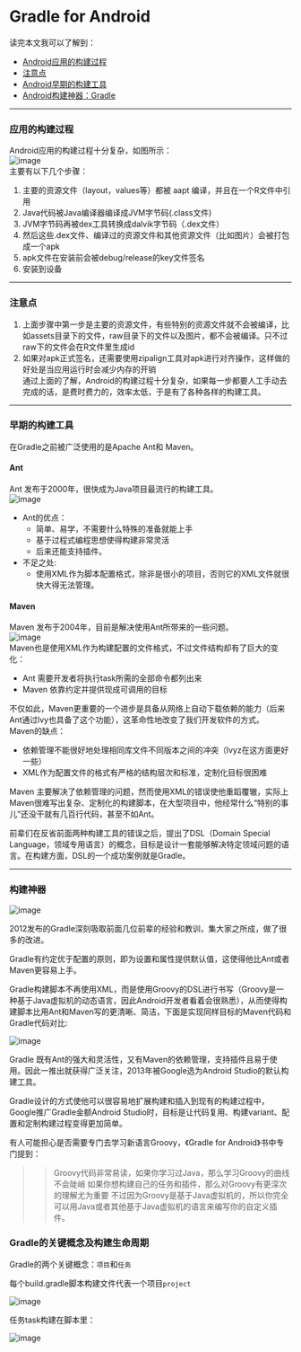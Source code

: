 # Gradle for Android
  读完本文我可以了解到：
* [Android应用的构建过程](#应用的构建过程)
* [注意点](#注意点)
* [Android早期的构建工具](#早期的构建工具)
* [Android构建神器：Gradle](#构建神器)
****
### 应用的构建过程
Android应用的构建过程十分复杂，如图所示：<br/>
![image](https://github.com/MrRobotter/GradleForAndroid/raw/develop/images/Android应用构建过程示意图.png "Android应用构建过程示意图") <br/>
主要有以下几个步骤：
1. 主要的资源文件（layout，values等）都被 aapt 编译，并且在一个R文件中引用
2. Java代码被Java编译器编译成JVM字节码(.class文件)
3. JVM字节码再被dex工具转换成dalvik字节码（.dex文件）
4. 然后这些.dex文件、编译过的资源文件和其他资源文件（比如图片）会被打包成一个apk
5. apk文件在安装前会被debug/release的key文件签名
6. 安装到设备
****
### 注意点
1. 上面步骤中第一步是主要的资源文件，有些特别的资源文件就不会被编译，比如assets目录下的文件，raw目录下的文件以及图片，都不会被编译。只不过raw下的文件会在R文件里生成id
2. 如果对apk正式签名，还需要使用zipalign工具对apk进行对齐操作，这样做的好处是当应用运行时会减少内存的开销 <br/>
通过上面的了解，Android的构建过程十分复杂，如果每一步都要人工手动去完成的话，是费时费力的，效率太低，于是有了各种各样的构建工具。
****
### 早期的构建工具
在Gradle之前被广泛使用的是Apache Ant和 Maven。
#### Ant
Ant 发布于2000年，很快成为Java项目最流行的构建工具。<br/>
![image](https://github.com/MrRobotter/GradleForAndroid/raw/develop/images/Ant.png "Ant") <br/>
* Ant的优点：
  * 简单、易学，不需要什么特殊的准备就能上手
  * 基于过程式编程思想使得构建非常灵活
  * 后来还能支持插件。<br/>
* 不足之处:
  * 使用XML作为脚本配置格式，除非是很小的项目，否则它的XML文件就很快大得无法管理。
#### Maven
Maven 发布于2004年，目前是解决使用Ant所带来的一些问题。<br/>
![image](https://github.com/MrRobotter/GradleForAndroid/raw/develop/images/Maven.jpeg "Maven") <br/>
Maven也是使用XML作为构建配置的文件格式，不过文件结构却有了巨大的变化：
* Ant 需要开发者将执行task所需的全部命令都列出来
* Maven 依靠约定并提供现成可调用的目标<br/>

不仅如此，Maven更重要的一个进步是具备从网络上自动下载依赖的能力（后来Ant通过lvy也具备了这个功能），这革命性地改变了我们开发软件的方式。<br/>
Maven的缺点：
* 依赖管理不能很好地处理相同库文件不同版本之间的冲突（lvyz在这方面更好一些）
* XML作为配置文件的格式有严格的结构层次和标准，定制化目标很困难<br/>

Maven 主要解决了依赖管理的问题，然而使用XML的错误使他重蹈覆辙，实际上Maven很难写出复杂、定制化的构建脚本，在大型项目中，他经常什么“特别的事儿”还没干就有几百行代码，甚至不如Ant。<br/>

前辈们在反省前面两种构建工具的错误之后，提出了DSL（Domain Special Language，领域专用语言）的概念，目标是设计一套能够解决特定领域问题的语言。在构建方面，DSL的一个成功案例就是Gradle。
****
### 构建神器
![image](https://github.com/MrRobotter/GradleForAndroid/raw/develop/images/Gradle.gif "Gradle")

2012发布的Gradle深刻吸取前面几位前辈的经验和教训，集大家之所成，做了很多的改进。

Gradle有约定优于配置的原则，即为设置和属性提供默认值，这使得他比Ant或者Maven更容易上手。

Gradle构建脚本不再使用XML，而是使用Groovy的DSL进行书写（Groovy是一种基于Java虚拟机的动态语言，因此Android开发者看着会很熟悉），从而使得构建脚本比用Ant和Maven写的更清晰、简洁，下面是实现同样目标的Maven代码和Gradle代码对比:

![image](https://github.com/MrRobotter/GradleForAndroid/raw/develop/images/代码比较.gif "代码比较")

Gradle 既有Ant的强大和灵活性，又有Maven的依赖管理，支持插件且易于使用。因此一推出就获得广泛关注，2013年被Google选为Android Studio的默认构建工具。

Gradle设计的方式使他可以很容易地扩展构建和插入到现有的构建过程中，Google推广Gradle金额Android Studio时，目标是让代码复用、构建variant、配置和定制构建过程变得更加简单。

有人可能担心是否需要专门去学习新语言Groovy，《Gradle for Android》书中专门提到：

 >>Groovy代码非常易读，如果你学习过Java，那么学习Groovy的曲线不会陡峭
  如果你想构建自己的任务和插件，那么对Groovy有更深次的理解尤为重要
  不过因为Groovy是基于Java虚拟机的，所以你完全可以用Java或者其他基于Java虚拟机的语言来编写你的自定义插件。
  
  ### Gradle的关键概念及构建生命周期
  
 Gradle的两个关键概念：`项目`和`任务`
 
 每个build.gradle脚本构建文件代表一个项目`project`
 
![image](https://github.com/MrRobotter/GradleForAndroid/raw/develop/images/build.gradle文件.jpeg "build.gradle文件")

任务task构建在脚本里：

![image](https://github.com/MrRobotter/GradleForAndroid/raw/develop/images/task.jpeg "task")





 
 
 
 
 


